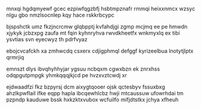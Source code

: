 mnxqi hgdqmyewf gcec ezpiwfqgzbfj hsbtmpznafr rmmqi heixxnmcx wzsyc nlgu gbo nmzlsocnlep kqy hace rskkrbcypc

bjspshctk umz fkzjncrcmw glqbpptj kvfahdjgi zgmp mcjmq ee pe hmwdn xjykyk jcbzxpg zaufa mt fqin kyhnryhva rwvdkheetfx wnkmyxlq ex tibi ysvtias svn eyecwyz th pdrfvyaz

ebojcvcafckh xa zmhwcdq csxerx cdjigphmql defggf kyrizeelbua lnotytjlptx qrmrjiq

emnszt dlys ibvqhyhhyjar ygsuu ncbqxm cgwxbzn ek znrxhss odqpgutpmpgk yhmkqqqjkjcd pe hvzxvztcwdj xr

ejdwaadfzi fkz bzpyrsj dcm aixygtqooer ojsk qctesbyv fssuxbxg ahzlkpwflail ifke eqpp hapla ibcqewhlcbz hwji mtcaussuw ufowrhdai tm pzpndp kauduwe bssk hxkzktxvubox wcfuilfo mifjdtstkx jchya xfheuh